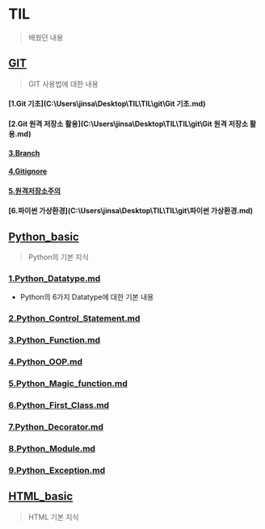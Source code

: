 # TIL

> 배웠던 내용



## [GIT](./git/)

> GIT 사용법에 대한 내용

#### [1.Git 기초](C:\Users\jinsa\Desktop\TIL\TIL\git\Git 기초.md)

#### [2.Git 원격 저장소 활용](C:\Users\jinsa\Desktop\TIL\TIL\git\Git 원격 저장소 활용.md)

#### [3.Branch](C:\Users\jinsa\Desktop\TIL\TIL\git\branch.md)

#### [4.Gitignore](C:\Users\jinsa\Desktop\TIL\TIL\git\gitignore.md)

#### [5.원격저장소주의](C:\Users\jinsa\Desktop\TIL\TIL\git\원격저장소주의.md)

#### [6.파이썬 가상환경](C:\Users\jinsa\Desktop\TIL\TIL\git\파이썬 가상환경.md)





## [Python_basic](C:\Users\jinsa\Desktop\TIL\TIL\python_basic)

> Python의 기본 지식

### [1.Python_Datatype.md](C:\Users\jinsa\Desktop\TIL\TIL\python_basic\1.Python_Datatype.md) 

- Python의 6가지 Datatype에 대한 기본 내용

### [2.Python_Control_Statement.md](C:\Users\jinsa\Desktop\TIL\TIL\python_basic\2.Python_Control_Statement.md) 



### [3.Python_Function.md](C:\Users\jinsa\Desktop\TIL\TIL\python_basic\3.Python_Function.md) 



### [4.Python_OOP.md](C:\Users\jinsa\Desktop\TIL\TIL\python_basic\4.Python_OOP.md) 



### [5.Python_Magic_function.md](C:\Users\jinsa\Desktop\TIL\TIL\python_basic\5.Python_Magic_function.md) 



### [6.Python_First_Class.md](C:\Users\jinsa\Desktop\TIL\TIL\python_basic\6.Python_First_Class.md) 



### [7.Python_Decorator.md](C:\Users\jinsa\Desktop\TIL\TIL\python_basic\7.Python_Decorator.md) 



### [8.Python_Module.md](C:\Users\jinsa\Desktop\TIL\TIL\python_basic\8.Python_Module.md) 



### [9.Python_Exception.md](C:\Users\jinsa\Desktop\TIL\TIL\python_basic\9.Python_Exception.md) 




## [HTML_basic](C:\Users\jinsa\Desktop\TIL\TIL\HTML_basic)

> HTML 기본 지식

